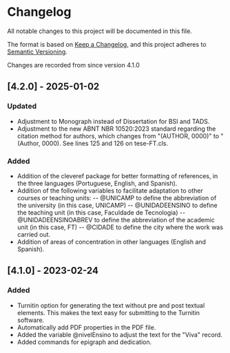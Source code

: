 # Changelog

All notable changes to this project will be documented in this file.

The format is based on [Keep a Changelog](https://keepachangelog.com/en/1.0.0/),
and this project adheres to [Semantic Versioning](https://semver.org/spec/v2.0.0.html).

Changes are recorded from since version 4.1.0
## [4.2.0] - 2025-01-02

### Updated
  - Adjustment to Monograph instead of Dissertation for BSI and TADS.
  - Adjustment to the new ABNT NBR 10520:2023 standard regarding the citation method for authors, which changes from "(AUTHOR, 0000)" to "(Author, 0000). See lines 125 and 126 on tese-FT.cls.

### Added
  - Addition of the cleveref package for better formatting of references, in the three languages (Portuguese, English, and Spanish).
  - Addition of the following variables to facilitate adaptation to other courses or teaching units:
        -- \@UNICAMP to define the abbreviation of the university (in this case, UNICAMP)
        -- \@UNIDADEENSINO to define the teaching unit (in this case, Faculdade de Tecnologia)
        -- \@UNIDADEENSINOABREV to define the abbreviation of the academic unit (in this case, FT)
        -- \@CIDADE to define the city where the work was carried out.       
  - Addition of areas of concentration in other languages (English and Spanish).


## [4.1.0] - 2023-02-24

### Added

  - Turnitin option for generating the text without pre and post textual elements. This makes the text easy for submitting to the Turnitin software.
  - Automatically add PDF properties in the PDF file.
  - Added the variable \@nivelEnsino to adjust the text for the "Viva" record.
  - Added commands for epigraph and dedication.
